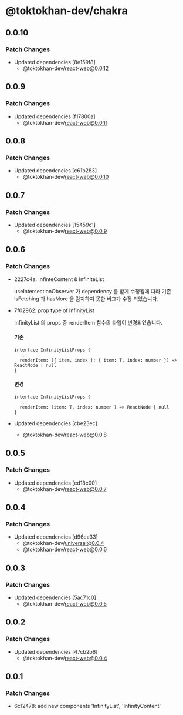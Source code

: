 # @toktokhan-dev/chakra

## 0.0.10

### Patch Changes

- Updated dependencies [8e159f8]
  - @toktokhan-dev/react-web@0.0.12

## 0.0.9

### Patch Changes

- Updated dependencies [f17800a]
  - @toktokhan-dev/react-web@0.0.11

## 0.0.8

### Patch Changes

- Updated dependencies [c61b283]
  - @toktokhan-dev/react-web@0.0.10

## 0.0.7

### Patch Changes

- Updated dependencies [15459c1]
  - @toktokhan-dev/react-web@0.0.9

## 0.0.6

### Patch Changes

- 2227c4a: InfinteContent & InfiniteList

  useIntersectionObserver 가 dependency 를 받게 수정됨에 따라
  기존 isFetching 과 hasMore 을 감지하지 못한 버그가 수정 되었습니다.

- 7f02962: prop type of InfinityList

  InfinityList 의 props 중 renderItem 함수의 타입이 변경되었습니다.

  #### 기존

  ```tsx
  interface InfinityListProps {
    ...
    renderItem: ({ item, index }: { item: T, index: number }) => ReactNode | null
  }
  ```

  #### 변경

  ```tsx
  interface InfinityListProps {
    ...
    renderItem: (item: T, index: number ) => ReactNode | null
  }
  ```

- Updated dependencies [cbe23ec]
  - @toktokhan-dev/react-web@0.0.8

## 0.0.5

### Patch Changes

- Updated dependencies [ed18c00]
  - @toktokhan-dev/react-web@0.0.7

## 0.0.4

### Patch Changes

- Updated dependencies [d96ea33]
  - @toktokhan-dev/universal@0.0.4
  - @toktokhan-dev/react-web@0.0.6

## 0.0.3

### Patch Changes

- Updated dependencies [5ac71c0]
  - @toktokhan-dev/react-web@0.0.5

## 0.0.2

### Patch Changes

- Updated dependencies [47cb2b6]
  - @toktokhan-dev/react-web@0.0.4

## 0.0.1

### Patch Changes

- 6c12478: add new components 'InfinityList', 'InfinityContent'
